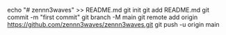 echo "# zennn3waves" >> README.md
git init
git add README.md
git commit -m "first commit"
git branch -M main
git remote add origin https://github.com/zennn3waves/zennn3waves.git
git push -u origin main
